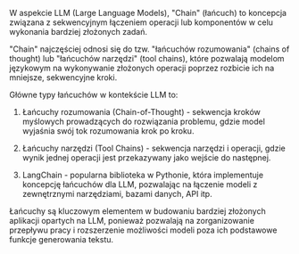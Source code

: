 W aspekcie LLM (Large Language Models), "Chain" (łańcuch) to koncepcja związana z sekwencyjnym łączeniem operacji lub komponentów w celu wykonania bardziej złożonych zadań.

"Chain" najczęściej odnosi się do tzw. "łańcuchów rozumowania" (chains of thought) lub "łańcuchów narzędzi" (tool chains), które pozwalają modelom językowym na wykonywanie złożonych operacji poprzez rozbicie ich na mniejsze, sekwencyjne kroki.

Główne typy łańcuchów w kontekście LLM to:

1. Łańcuchy rozumowania (Chain-of-Thought) - sekwencja kroków myślowych prowadzących do rozwiązania problemu, gdzie model wyjaśnia swój tok rozumowania krok po kroku.

2. Łańcuchy narzędzi (Tool Chains) - sekwencja narzędzi i operacji, gdzie wynik jednej operacji jest przekazywany jako wejście do następnej.

3. LangChain - popularna biblioteka w Pythonie, która implementuje koncepcję łańcuchów dla LLM, pozwalając na łączenie modeli z zewnętrznymi narzędziami, bazami danych, API itp.

Łańcuchy są kluczowym elementem w budowaniu bardziej złożonych aplikacji opartych na LLM, ponieważ pozwalają na zorganizowanie przepływu pracy i rozszerzenie możliwości modeli poza ich podstawowe funkcje generowania tekstu.





